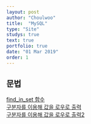 ```yaml
---
layout: post
author: "Choulwoo"
title:  "MySQL"
type: "Site"
studys: true
text: true
portfolio: true
date: "01 Mar 2019"
order: 1
---
```


## 문법
[find_in_set 함수](https://marobiana.tistory.com/112)<br>
[구분자를 이용해 값을 로우로 출력](https://yamea-guide.tistory.com/88)<br>
[구분자를 이용해 값을 로우로 출력2](http://www.mungchung.com/xe/protip/113496)<br>
